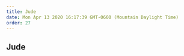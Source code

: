 ```yaml
---
title: Jude
date: Mon Apr 13 2020 16:17:39 GMT-0600 (Mountain Daylight Time)
order: 27
---
```


## Jude
